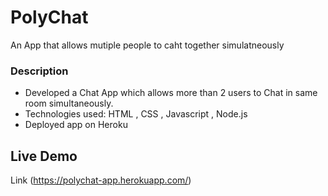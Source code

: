 # PolyChat

An App that allows mutiple people to caht together simulatneously

### Description

-	Developed a Chat App which allows more than 2 users to Chat in same room simultaneously.
-	Technologies used: HTML , CSS , Javascript , Node.js
-	Deployed app on Heroku


## Live Demo

Link (https://polychat-app.herokuapp.com/)
